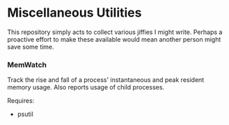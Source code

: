# Miscellaneous Utilities

This repository simply acts to collect various jiffies I might write. Perhaps a proactive effort to make these available 
would mean another person might save some time.

### MemWatch
Track the rise and fall of a process' instantaneous and peak resident memory usage. Also reports usage of child processes.

Requires:
- psutil
